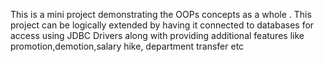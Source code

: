 This is a mini project demonstrating the OOPs concepts as a whole . This project can be logically extended by having it connected to databases for access using JDBC Drivers along with providing additional features like promotion,demotion,salary hike, department transfer etc
